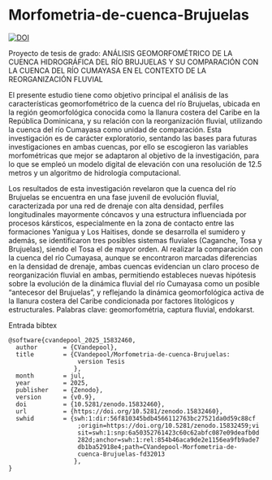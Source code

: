 # Morfometria-de-cuenca-Brujuelas

[![DOI](https://zenodo.org/badge/998150651.svg)](https://doi.org/10.5281/zenodo.15832459)


Proyecto de tesis de grado: ANÁLISIS GEOMORFOMÉTRICO DE LA CUENCA HIDROGRÁFICA DEL RÍO BRUJUELAS Y SU COMPARACIÓN CON LA CUENCA DEL RÍO CUMAYASA EN EL CONTEXTO DE LA REORGANIZACIÓN FLUVIAL

El presente estudio tiene como objetivo principal el análisis de las características geomorfométrico de la cuenca del río Brujuelas, ubicada en la región geomorfológica conocida como la llanura costera del Caribe en la República Dominicana, y su relación con la reorganización fluvial, utilizando la cuenca del río Cumayasa como unidad de comparación. Esta investigación es de carácter exploratorio, sentando las bases para futuras investigaciones en ambas cuencas, por ello se escogieron las variables morfométricas que mejor se adaptaron al objetivo de la investigación, para lo que se empleó un modelo digital de elevación con una resolución de 12.5 metros y un algoritmo de hidrología computacional. 

Los resultados de esta investigación revelaron que la cuenca del río Brujuelas se encuentra en una fase juvenil de evolución fluvial, caracterizada por una red de drenaje con alta densidad, perfiles longitudinales mayormente cóncavos y una estructura influenciada por procesos kársticos, especialmente en la zona de contacto entre las formaciones Yanigua y Los Haitises, donde se desarrolla el sumidero y además, se identificaron tres posibles sistemas fluviales (Caganche, Tosa y Brujuelas), siendo el Tosa el de mayor orden. Al realizar la comparación con la cuenca del río Cumayasa, aunque se encontraron marcadas diferencias en la densidad de drenaje, ambas cuencas evidencian un claro proceso de reorganización fluvial en ambas, permitiendo estableces nuevas hipótesis sobre la evolución de la dinámica fluvial del río Cumayasa como un posible “antecesor del Brujuelas”, y reflejando la dinámica geomorfológica activa de la llanura costera del Caribe condicionada por factores litológicos y estructurales.
Palabras clave: geomorfométria, captura fluvial, endokarst. 


Entrada bibtex

```
@software{cvandepool_2025_15832460,
  author       = {CVandepool},
  title        = {CVandepool/Morfometria-de-cuenca-Brujuelas:
                   version Tesis
                  },
  month        = jul,
  year         = 2025,
  publisher    = {Zenodo},
  version      = {v0.9},
  doi          = {10.5281/zenodo.15832460},
  url          = {https://doi.org/10.5281/zenodo.15832460},
  swhid        = {swh:1:dir:56f810345bdb4566112763bc27521da0d59c88cf
                   ;origin=https://doi.org/10.5281/zenodo.15832459;vi
                   sit=swh:1:snp:6a50352761423c60c62abfc087e09deafb0d
                   282d;anchor=swh:1:rel:854b46aca9de2e1156ea9fb9ade7
                   db1ba52918e4;path=CVandepool-Morfometria-de-
                   cuenca-Brujuelas-fd32013
                  },
}
```

